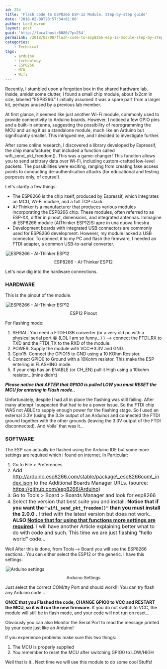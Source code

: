 ```yaml
---
id: 254
title: 'Flash code to ESP8266 ESP-12 Module. Step-by-step guide'
date: '2018-02-08T20:57:34+01:00'
author: Lord_evron
layout: post
guid: 'http://localhost:8080/?p=254'
permalink: /2018/02/08/flash-code-to-esp8266-esp-12-module-step-by-step-guide/
categories:
    - Technical
tags:
    - arduino
    - technology
    - ESP8266
    - MCU
    - Wifi
---
```


Recently, I stumbled upon a forgotten box in the shared hardware lab. Inside, amidst some clutter, I found a small chip module, about 1x2cm in size, labeled "ESP8266." I initially assumed it was a spare part from a larger kit, perhaps unused by a previous lab member.

At first glance, it seemed like just another Wi-Fi module, commonly used to provide connectivity to Arduino boards. However, I noticed a few GPIO pins and a built-in antenna, suggesting the possibility of reprogramming the MCU and using it as a standalone module, much like an Arduino but significantly smaller. This intrigued me, and I decided to investigate further.

After some online research, I discovered a library developed by Espressif, the chip manufacturer, that included a function called wifi_send_pkt_freedom(). This was a game-changer! This function allows you to send arbitrary data over Wi-Fi, including custom-crafted low-level packets. The possibilities were exciting, ranging from creating fake access points to conducting de-authentication attacks (for educational and testing purposes only, of course!).

Let's clarify a few things:

- The ESP8266 is the chip itself, produced by Espressif, which integrates an MCU, Wi-Fi module, and a full TCP stack.
- AI-Thinker is a manufacturer that produces various modules incorporating the ESP8266 chip. These modules, often referred to as ESP-XX, differ in pinout, dimensions, and integrated antennas.
Immagine di ESP8266 module (AIThinker ESP12)Si apre in una nuova finestra<div class="text-center">
- Development boards with integrated USB connectors are commonly used for ESP8266 development. However, my module lacked a USB connector. To connect it to my PC and flash the firmware, I needed an FTDI adapter, a common USB-to-serial converter.

<div class="image-container">
  <img src="{{ site.baseurl }}/assets/images/2018/02/ESP8266.jpg" 
       alt="ESP8266 - AI-Thinker ESP12" 
       class="img-responsive" 
       style="display: block; margin: 0 auto; max-width: 500px;">
        <figcaption class="caption" 
              style="display: block; text-align: center; margin-top: 10px;">
    ESP8266 - AI-Thinker ESP12
  </figcaption>
</div>

Let's now dig into the hardware connections.

###  **HARDWARE**

This is the pinout of the module.

<div class="image-container">
  <img src="{{ site.baseurl }}/assets/images/2018/02/ESP_8266-PinOut.jpg" 
       alt="ESP8266 - AI-Thinker ESP12" 
       class="img-responsive" 
       style="display: block; margin: 0 auto; max-width: 500px;">
        <figcaption class="caption" 
              style="display: block; text-align: center; margin-top: 10px;">
    ESP12 Pinout
  </figcaption>
</div>


For flashing mode:  
1. SERIAL: You need a FTDI-USB converter (or a very old pc with a physical serial port 😀 (LOL I am so funny…) ) –&gt; connect the FTDI\_RX to TXD and the FTDI\_TX to the RXD of the module.  
2. POWER: Supply the module with VCC-&gt;3.3V and GND.  
3. Gpio15: Connect the GPIO15 to GND using a 10 KOhm Resistor.  
4. Connect GPIO0 to Ground with a 10Kohm resistor. This make the ESP entering in FLASHING mode.  
5. If your chip has an ENABLE (or CH\_EN) pull it High using a 10kohm resistor…(mine didn’t)</span>

***Please notice that AFTER that GPIO0 is pulled LOW you must RESET the MCU for entering in Flash mode..***

Unfortunately, despite I had all in place the flashing was still failing. After many attempt I suspected that had to be a power issue. So the FTDI chip WAS not ABLE to supply enough power for the flashing stage. So I used an external 3.3V (using the 3.3v output of an Arduino) and connected the FTDI ground together with the other grounds (leaving the 3.3V output of the FTDI disconnected). And Voila’ that was it…

###  **SOFTWARE**

The ESP can actually be flashed using the Arduino IDE but some more settings are required which i found on internet. In Particular:

1. Go to File &gt; Preferences
2. <span style="font-size: 1rem;">Add http://arduino.esp8266.com/stable/package\_esp8266com\_index.json to the Additional Boards Manager URLs. (source: https://github.com/esp8266/Arduino)</span>
3. <span style="font-size: 1rem;"> Go to Tools &gt; Board &gt; Boards Manager and look for </span><span style="font-size: 1rem;">esp8266</span>
4. <span style="font-size: 1rem;"> Select the version that best suite you and install. **Notice that if you want the `"wifi_send_pkt_freedom()"` than you must install the 2.0.0 .** I tried with the latest version but does not work.. **ALSO <span style="text-decoration: underline;">Notice that for using that functions more settings are required</span>.** I will have another Article explaining better what to do with code and such. This time we are just flashing “hello world” code… </span>

Well After this is done, from Tools–&gt; Board you will see the ESP8266 sections.. You can either select the ESP12 or the generic. I have this settings:


<div class="image-container">
  <img src="{{ site.baseurl }}/assets/images/2018/02/ESP8266_Arduino_settings.jpg" 
       alt="Arduino settings" 
       class="img-responsive" 
       style="display: block; margin: 0 auto; max-width: 500px;">
        <figcaption class="caption" 
              style="display: block; text-align: center; margin-top: 10px;">
    Arduino Settings
  </figcaption>
</div>

Just select the correct COM/tty Port and should work!!! You can try flash any Arduino code…

**ONCE that you Flashed the code, CHANGE GPIO0 to VCC and RESTART the MCU, so it will run the new firmware.** If you do not switch to VCC, the module will still be in flash mode, and your code will not run on reset…

Obviously you can also Monitor the Serial Port to read the message printed by your code just like an Arduino!

If you experience problems make sure this two things:

1. The MCU is properly supplied
2. You remember to reset the MCU after switching GPIO0 to LOW/HIGH

Well that is it.. Next time we will use this module to do some cool Stuffs!

